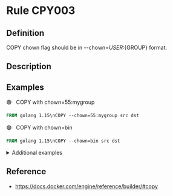# Rule CPY003

## Definition

COPY chown flag should be in --chown=${USER}:${GROUP} format.

## Description



## Examples


 &#x1F7E2; &nbsp; COPY with chown=55:mygroup

```Dockerfile
FROM golang 1.15\nCOPY --chown=55:mygroup src dst
```


 &#x1F7E2; &nbsp; COPY with chown=bin

```Dockerfile
FROM golang 1.15\nCOPY --chown=bin src dst
```



<details><br>
<summary>Additional examples</summary>


 &#x1F7E2; &nbsp; COPY with chown=1

```Dockerfile
    FROM golang 1.15\nCOPY --chown=1 src dst
```


 &#x1F7E2; &nbsp; COPY with chown=10:11

```Dockerfile
    FROM golang 1.15\nCOPY --chown=10:11 src dst
```


 &#x1F534; &nbsp; COPY with chown=10;11

```Dockerfile
    FROM golang 1.15\nCOPY --chown=10;11 src dst
```


 &#x1F534; &nbsp; COPY with chown=10,11

```Dockerfile
    FROM golang 1.15\nCOPY --chown=10,11 src dst
```


 &#x1F534; &nbsp; COPY with chown=$$

```Dockerfile
    FROM golang 1.15\nCOPY --chown=$$ src dst
```


 &#x1F534; &nbsp; COPY with chown=55:11,22

```Dockerfile
    FROM golang 1.15\nCOPY --chown=55:11,22 src dst
```


 &#x1F534; &nbsp; COPY with chown=55:11 22

```Dockerfile
    FROM golang 1.15\nCOPY --chown=55:11 22 src dst
```



<p align="right"><sup>Note: all examples are parsed and/or generated from test cases.</sup></p>

</details>

## Reference

- https://docs.docker.com/engine/reference/builder/#copy
